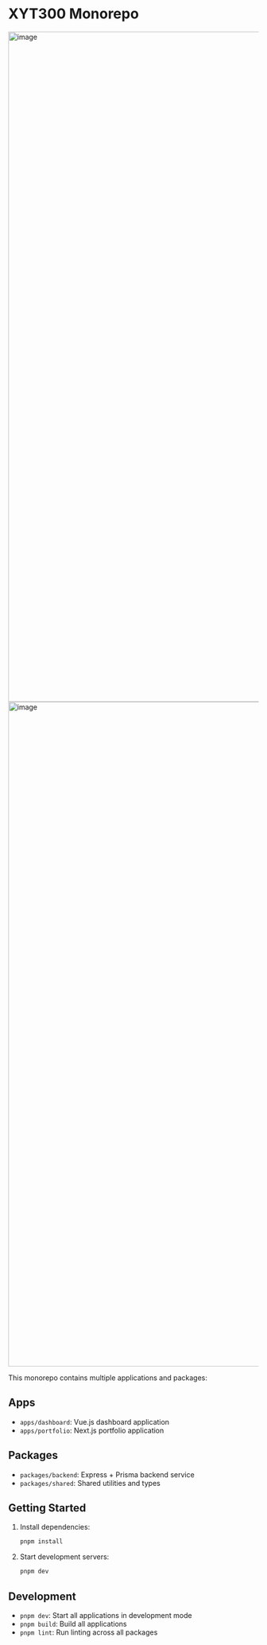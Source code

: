 # XYT300 Monorepo
<img width="2231" height="1348" alt="image" src="https://github.com/user-attachments/assets/2d02fa8a-2d19-401e-be13-756f1ad877d9" />
<img width="2236" height="1337" alt="image" src="https://github.com/user-attachments/assets/118aca2c-4d1e-460e-95b7-98904802a667" />

This monorepo contains multiple applications and packages:

## Apps
- `apps/dashboard`: Vue.js dashboard application
- `apps/portfolio`: Next.js portfolio application

## Packages
- `packages/backend`: Express + Prisma backend service
- `packages/shared`: Shared utilities and types

## Getting Started

1. Install dependencies:
   ```bash
   pnpm install
   ```

2. Start development servers:
   ```bash
   pnpm dev
   ```

## Development

- `pnpm dev`: Start all applications in development mode
- `pnpm build`: Build all applications
- `pnpm lint`: Run linting across all packages 
